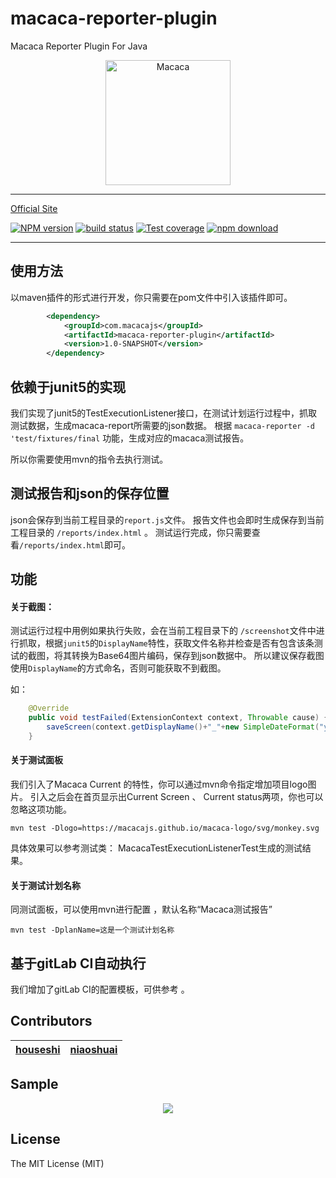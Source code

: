 
# macaca-reporter-plugin

Macaca Reporter Plugin For Java
<p align="center">
  <a href="//macacajs.github.io">
    <img
      alt="Macaca"
      src="https://macacajs.github.io/macaca-logo/svg/monkey.svg"
      width="200"
    />
  </a>
</p>

---

[Official Site](//macacajs.github.io/macaca-reporter/)

[![NPM version][npm-image]][npm-url]
[![build status][travis-image]][travis-url]
[![Test coverage][coveralls-image]][coveralls-url]
[![npm download][download-image]][download-url]

[npm-image]: https://img.shields.io/npm/v/macaca-reporter.svg?style=flat-square
[npm-url]: https://npmjs.org/package/macaca-reporter
[travis-image]: https://img.shields.io/travis/macacajs/macaca-reporter.svg?style=flat-square
[travis-url]: https://travis-ci.org/macacajs/macaca-reporter
[coveralls-image]: https://img.shields.io/coveralls/macacajs/macaca-reporter.svg?style=flat-square
[coveralls-url]: https://coveralls.io/r/macacajs/macaca-reporter?branch=master
[download-image]: https://img.shields.io/npm/dm/macaca-reporter.svg?style=flat-square
[download-url]: https://npmjs.org/package/macaca-reporter

---


## 使用方法

  以maven插件的形式进行开发，你只需要在pom文件中引入该插件即可。
  
```xml
        <dependency>
            <groupId>com.macacajs</groupId>
            <artifactId>macaca-reporter-plugin</artifactId>
            <version>1.0-SNAPSHOT</version>
        </dependency>
```

## 依赖于junit5的实现
  我们实现了junit5的TestExecutionListener接口，在测试计划运行过程中，抓取测试数据，生成macaca-report所需要的json数据。
  根据 `macaca-reporter -d 'test/fixtures/final` 功能，生成对应的macaca测试报告。

  所以你需要使用mvn的指令去执行测试。

## 测试报告和json的保存位置

  json会保存到当前工程目录的`report.js`文件。
  报告文件也会即时生成保存到当前工程目录的 `/reports/index.html` 。 
  测试运行完成，你只需要查看`/reports/index.html`即可。
  
## 功能

#### 关于截图：

测试运行过程中用例如果执行失败，会在当前工程目录下的 `/screenshot`文件中进行抓取，根据`junit5`的`DisplayName`特性，获取文件名称并检查是否有包含该条测试的截图，将其转换为Base64图片编码，保存到json数据中。
所以建议保存截图使用`DisplayName`的方式命名，否则可能获取不到截图。

如：

```java
    @Override
    public void testFailed(ExtensionContext context, Throwable cause) {
        saveScreen(context.getDisplayName()+"_"+new SimpleDateFormat("yyyy_MM_dd_HH_mm_ss").format(new Date()));
    }
```

#### 关于测试面板

我们引入了Macaca Current 的特性，你可以通过mvn命令指定增加项目logo图片。
引入之后会在首页显示出Current Screen 、 Current status两项，你也可以忽略这项功能。

```
mvn test -Dlogo=https://macacajs.github.io/macaca-logo/svg/monkey.svg
```

具体效果可以参考测试类： MacacaTestExecutionListenerTest生成的测试结果。

#### 关于测试计划名称

同测试面板，可以使用mvn进行配置 ，默认名称“Macaca测试报告”
```
mvn test -DplanName=这是一个测试计划名称
```

## 基于gitLab CI自动执行

我们增加了gitLab CI的配置模板，可供参考 。

## Contributors

|[houseshi](https://github.com/houseshi)<br/>|[niaoshuai](https://github.com/niaoshuai)<br/>|
| :---: | :---: | 


<!-- GITCONTRIBUTOR_END -->

## Sample

<div align="center">
  <img src="https://macacajs.github.io/macaca-reporter/assets/6d308bd9gy1fivuatxep5j21kw13dgs6.jpg" />
</div>

## License

The MIT License (MIT)
